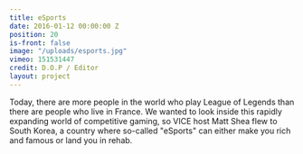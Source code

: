 ```yaml
---
title: eSports
date: 2016-01-12 00:00:00 Z
position: 20
is-front: false
image: "/uploads/esports.jpg"
vimeo: 151531447
credit: D.O.P / Editor
layout: project
---
```


Today, there are more people in the world who play League of Legends than there are people who live in France. We wanted to look inside this rapidly expanding world of competitive gaming, so VICE host Matt Shea flew to South Korea, a country where so-called "eSports" can either make you rich and famous or land you in rehab.